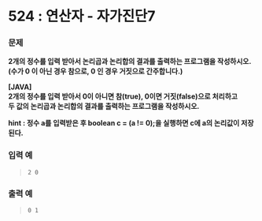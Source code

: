 # 524 : 연산자 - 자가진단7

### 문제
**2개의 정수를 입력 받아서 논리곱과 논리합의 결과를 출력하는 프로그램을 작성하시오.  
(수가 0 이 아닌 경우 참으로, 0 인 경우 거짓으로 간주합니다.)**   

**[JAVA]  
2개의 정수를 입력 받아서 0이 아니면 참(true), 0이면 거짓(false)으로 처리하고  
두 값의 논리곱과 논리합의 결과를 출력하는 프로그램을 작성하시오.**

**hint : 정수 a를 입력받은 후 boolean c = (a != 0);을 실행하면 c에 a의 논리값이 저장된다.**

### 입력 예
>     2 0

### 출력 예
>     0 1
